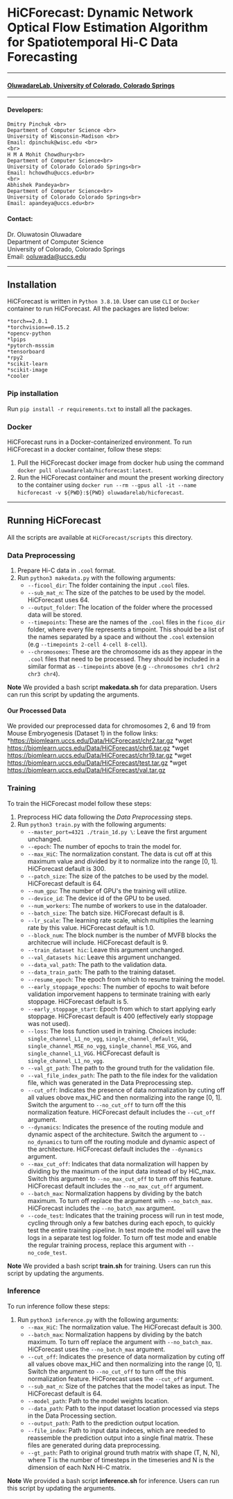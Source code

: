 
# HiCForecast: Dynamic Network Optical Flow Estimation Algorithm for Spatiotemporal Hi-C Data Forecasting
***
#### [OluwadareLab, University of Colorado, Colorado Springs](https://uccs-bioinformatics.com/)
***
#### Developers:
    Dmitry Pinchuk <br>
    Department of Computer Science <br>
    University of Wisconsin-Madison <br>
    Email: dpinchuk@wisc.edu <br>
    <br>
    H M A Mohit Chowdhury<br>
    Department of Computer Science<br>
    University of Colorado Colorado Springs<br>
    Email: hchowdhu@uccs.edu<br>
    <br>
    Abhishek Pandeya<br>
    Department of Computer Science<br>
    University of Colorado Colorado Springs<br>
    Email: apandeya@uccs.edu<br>

#### Contact:
Dr. Oluwatosin Oluwadare <br>
Department of Computer Science <br>
University of Colorado, Colorado Springs <br>
Email: ooluwada@uccs.edu <br>
***

## Installation
HiCForecast is written in `Python 3.8.10`. User can use `CLI` or `Docker` container to run HiCForecast. All the packages are listed below:

    *torch==2.0.1
    *torchvision==0.15.2
    *opencv-python
    *lpips
    *pytorch-msssim
    *tensorboard
    *rpy2
    *scikit-learn
    *scikit-image
    *cooler

### Pip installation
Run `pip install -r requirements.txt` to install all the packages.

### Docker
HiCForecast runs in a Docker-containerized environment. To run HiCForecast in a docker container, follow these steps:
1. Pull the HiCForecast docker image from docker hub using the command `docker pull oluwadarelab/hicforecast:latest`.
2. Run the HiCForecast container and mount the present working directory to the container using `docker run --rm --gpus all -it --name hicforecast -v ${PWD}:${PWD} oluwadarelab/hicforecast`.
***

## Running HiCForecast
All the scripts are available at `HiCForecast/scripts` this directory.

### Data Preprocessing
1.  Prepare Hi-C data in `.cool` format.
2.  Run `python3 makedata.py` with the following arguments:
    * `--ficool_dir`: The folder containing the input `.cool` files.
    * `--sub_mat_n`: The size of the patches to be used by the model. HiCForecast uses 64.
    * `--output_folder`: The location of the folder where the processed data will be stored.
    * `--timepoints`: These are the names of the `.cool` files in the `ficoo_dir` folder, where every file represents a timpoint. This should be a list of the names separated by a space and without the `.cool` extension (e.g `--timepoints 2-cell 4-cell 8-cell`).
    * `--chromosomes`: These are the chromosome ids as they appear in the `.cool` files that need to be processed. They should be included in a similar format as `--timepoints` above (e.g `--chromosomes chr1 chr2 chr3 chr4`).

**Note**
We provided a bash script **makedata.sh** for data preparation. Users can run this script by updating the arguments.

#### Our Processed Data
We provided our preprocessed data for chromosomes 2, 6 and 19 from Mouse Embryogenesis (Dataset 1) in the follow links:
    *https://biomlearn.uccs.edu/Data/HiCForecast/chr2.tar.gz
    *wget https://biomlearn.uccs.edu/Data/HiCForecast/chr6.tar.gz
    *wget https://biomlearn.uccs.edu/Data/HiCForecast/chr19.tar.gz
    *wget https://biomlearn.uccs.edu/Data/HiCForecast/test.tar.gz
    *wget https://biomlearn.uccs.edu/Data/HiCForecast/val.tar.gz

### Training
To train the HiCForecast model follow these steps:
1. Preprocess HiC data following the *Data Preprocessing* steps.
2. Run `python3 train.py` with the following arguments:
    * `--master_port=4321 ./train_1d.py \`: Leave the first argument unchanged.
    * `--epoch`: The number of epochs to train the model for.
    * `--max_HiC`: The normalization constant. The data is cut off at this maximum value and divided by it to normalize into the range [0, 1]. HiCForecast default is 300.
    * `--patch_size`: The size of the patches to be used by the model. HiCForecast default is 64.
    * `--num_gpu`: The number of GPU's the training will utilize.
    * `--device_id`: The device id of the GPU to be used.
    * `--num_workers`: The numbe of workers to use in the dataloader.
    * `--batch_size`: The batch size. HiCForecast default is 8.
    * `--lr_scale`: The learning rate scale, which multiplies the learning rate by this value. HiCForecast default is 1.0.
    * `--block_num`: The block number is the number of MVFB blocks the architecrue will include. HiCForecast default is 9.
    * `--train_dataset hic`: Leave this argument unchanged.
    * `--val_datasets hic`: Leave this argument unchanged.
    * `--data_val_path`: The path to the validation data. 
    * `--data_train_path`: The path to the training dataset.
    * `--resume_epoch`: The epoch from which to resume training the model.
    * `--early_stoppage_epochs`: The number of epochs to wait before validation imporvement happens to terminate training with early stoppage. HiCForecast default is 5.
    * `--early_stoppage_start`: Epoch from which to start applying early stoppage. HiCForecast default is 400 (effectively early stoppage was not used).
    * `--loss`: The loss function used in training. Choices include: `single_channel_L1_no_vgg`, `single_channel_default_VGG`, `single_channel_MSE_no_vgg`, `single_channel_MSE_VGG`, and `single_channel_L1_VGG`. HiCForecast default is `single_channel_L1_no_vgg`.
    * `--val_gt_path`: The path to the ground truth for the validation file.
    * `--val_file_index_path`: The path to the file index for the validation file, which was generated in the Data Preprocessing step. 
    * `--cut_off`: Indicates the presence of data normalization by cuting off all values obove max_HiC and then normalizing into the range [0, 1]. Switch the argument to `--no_cut_off` to turn off the this normalization feature. HiCForecast default includes the `--cut_off` argument.
    * `--dynamics`: Indicates the presence of the routing module and dynamic aspect of the architecture. Switch the argument to `--no_dynamics` to turn off the routing module and dynamic aspect of the architecture. HiCForecast default includes the `--dynamics` argument.
    * `--max_cut_off`: Indicates that data normalization will happen by dividing by the maximum of the input data instead of by HiC_max. Switch this argument to `--no_max_cut_off` to turn off this feature. HiCForecast default includes the `--no_max_cut_off` argument.
    * `--batch_max`: Normalization happens by dividing by the batch maximum. To turn off replace the argument with `--no_batch_max`. HiCForecast includes the `--no_batch_max` argument.
    * `--code_test`: Indicates that the training process will run in test mode, cycling through only a few batches during each epoch, to quickly test the entire training pipeline. In test mode the model will save the logs in a separate test log folder. To turn off test mode and enable the regular training process, replace this argument with `--no_code_test`.

**Note**
We provided a bash script **train.sh** for training. Users can run this script by updating the arguments.

### Inference
To run inference follow these steps:
1. Run `python3 inference.py` with the following arguments:
   * `--max_HiC`: The normalization value. The HiCForecast default is 300.
   * `--batch_max`: Normalization happens by dividing by the batch maximum. To turn off replace the argument with `--no_batch_max`. HiCForecast uses the `--no_batch_max` argument.
   * `--cut_off`:  Indicates the presence of data normalization by cuting off all values obove max_HiC and then normalizing into the range [0, 1]. Switch the argument to `--no_cut_off` to turn off the this normalization feature. HiCForecast uses the `--cut_off` argument.
   * `--sub_mat_n`: Size of the patches that the model takes as input. The HiCForecast default is 64.
   * `--model_path`: Path to the model weights location.
   * `--data_path`: Path to the input dataset location processed via steps in the Data Processing section.
   * `--output_path`: Path to the prediction output location.
   * `--file_index`: Path to input data indeces, which are needed to reassemble the prediction output into a single final matrix. These files are generated during data preprocessing.
   * `--gt_path`: Path to original ground truth matrix with shape (T, N, N), where T is the number of timesteps in the timeseries and N is the dimension of each NxN Hi-C matrix.

**Note**
We provided a bash script **inference.sh** for inference. Users can run this script by updating the arguments.